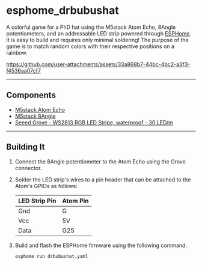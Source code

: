 # esphome_drbubushat
A colorful game for a PhD hat using the M5stack Atom Echo, 8Angle potentiometers, and an addressable LED strip powered through [ESPHome](https://esphome.io/). It is easy to build and requires only minimal soldering! The purpose of the game is to match random colors with their respective positions on a rainbow.

https://github.com/user-attachments/assets/33a868b7-44bc-4bc2-a3f3-f4536aa07cf7

---

## Components

- [M5stack Atom Echo](https://docs.m5stack.com/en/atom/atomecho)  
- [M5stack 8Angle](https://docs.m5stack.com/en/unit/8Angle)  
- [Seeed Grove - WS2813 RGB LED Stripe, waterproof - 30 LED/m](http://www.normandled.com/upload/201605/WS2813%20LED%20Datasheet.pdf)  

---
## Building It

1. Connect the 8Angle potentiometer to the Atom Echo using the Grove connector.
2. Solder the LED strip's wires to a pin header that can be attached to the Atom's GPIOs as follows:

   | LED Strip Pin | Atom Pin |
   |---------------|----------|
   | Gnd           | G        |
   | Vcc           | 5V       |
   | Data          | G25      |

3. Build and flash the ESPHome firmware using the following command:  
   ```bash
   esphome run drbubushat.yaml

  ```
   
